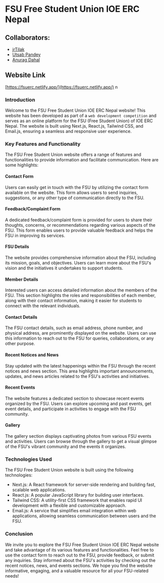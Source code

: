 # FSU Free Student Union IOE ERC Nepal

## Collaborators:
- [jrTilak](https://github.com/jrTilak/)
- [Utsab Pandey](https://github.com/kaleUtsab)
- [Anurag Dahal](https://github.com/AnuragDahal)

## Website Link
[https://fsuerc.netlify.app/](https://fsuerc.netlify.app/)
n

### Introduction
Welcome to the FSU Free Student Union IOE ERC Nepal website! This website has been developed as part of a
 ````web development competition```` and serves as an online platform for the FSU (Free Student Union) of IOE ERC Nepal. The website is built using Next.js, React.js, Tailwind CSS, and Email.js, ensuring a seamless and responsive user experience.

### Key Features and Functionality
The FSU Free Student Union website offers a range of features and functionalities to provide information and facilitate communication. Here are some highlights:

#### Contact Form
Users can easily get in touch with the FSU by utilizing the contact form available on the website. This form allows users to send inquiries, suggestions, or any other type of communication directly to the FSU.

#### Feedback/Complaint Form
A dedicated feedback/complaint form is provided for users to share their thoughts, concerns, or recommendations regarding various aspects of the FSU. This form enables users to provide valuable feedback and helps the FSU in improving its services.

#### FSU Details
The website provides comprehensive information about the FSU, including its mission, goals, and objectives. Users can learn more about the FSU's vision and the initiatives it undertakes to support students.

#### Member Details
Interested users can access detailed information about the members of the FSU. This section highlights the roles and responsibilities of each member, along with their contact information, making it easier for students to connect with the relevant individuals.

#### Contact Details
The FSU contact details, such as email address, phone number, and physical address, are prominently displayed on the website. Users can use this information to reach out to the FSU for queries, collaborations, or any other purpose.

#### Recent Notices and News
Stay updated with the latest happenings within the FSU through the recent notices and news section. This area highlights important announcements, updates, and news articles related to the FSU's activities and initiatives.

#### Recent Events
The website features a dedicated section to showcase recent events organized by the FSU. Users can explore upcoming and past events, get event details, and participate in activities to engage with the FSU community.

#### Gallery
The gallery section displays captivating photos from various FSU events and activities. Users can browse through the gallery to get a visual glimpse of the FSU's vibrant community and the events it organizes.

### Technologies Used
The FSU Free Student Union website is built using the following technologies:

- Next.js: A React framework for server-side rendering and building fast, scalable web applications.
- React.js: A popular JavaScript library for building user interfaces.
- Tailwind CSS: A utility-first CSS framework that enables rapid UI development with a flexible and customizable approach.
- Email.js: A service that simplifies email integration within web applications, allowing seamless communication between users and the FSU.

### Conclusion
We invite you to explore the FSU Free Student Union IOE ERC Nepal website and take advantage of its various features and functionalities. Feel free to use the contact form to reach out to the FSU, provide feedback, or submit any inquiries. Stay informed about the FSU's activities by checking out the recent notices, news, and events sections. We hope you find the website informative, engaging, and a valuable resource for all your FSU-related needs!
